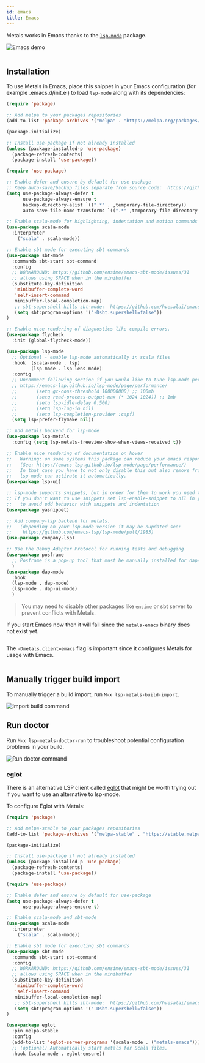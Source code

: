 ```yaml
---
id: emacs
title: Emacs
---
```


Metals works in Emacs thanks to the
[`lsp-mode`](https://github.com/emacs-lsp/lsp-mode) package.

![Emacs demo](https://i.imgur.com/KJQLMZ7.gif)

```scala mdoc:requirements

```

## Installation

To use Metals in Emacs, place this snippet in your Emacs configuration (for example .emacs.d/init.el) to load
`lsp-mode` along with its dependencies:

```el
(require 'package)

;; Add melpa to your packages repositories
(add-to-list 'package-archives '("melpa" . "https://melpa.org/packages/") t)

(package-initialize)

;; Install use-package if not already installed
(unless (package-installed-p 'use-package)
  (package-refresh-contents)
  (package-install 'use-package))

(require 'use-package)

;; Enable defer and ensure by default for use-package
;; Keep auto-save/backup files separate from source code:  https://github.com/scalameta/metals/issues/1027
(setq use-package-always-defer t
      use-package-always-ensure t
      backup-directory-alist `((".*" . ,temporary-file-directory))
      auto-save-file-name-transforms `((".*" ,temporary-file-directory t)))

;; Enable scala-mode for highlighting, indentation and motion commands
(use-package scala-mode
  :interpreter
    ("scala" . scala-mode))

;; Enable sbt mode for executing sbt commands
(use-package sbt-mode
  :commands sbt-start sbt-command
  :config
  ;; WORKAROUND: https://github.com/ensime/emacs-sbt-mode/issues/31
  ;; allows using SPACE when in the minibuffer
  (substitute-key-definition
   'minibuffer-complete-word
   'self-insert-command
   minibuffer-local-completion-map)
   ;; sbt-supershell kills sbt-mode:  https://github.com/hvesalai/emacs-sbt-mode/issues/152
   (setq sbt:program-options '("-Dsbt.supershell=false"))
)

;; Enable nice rendering of diagnostics like compile errors.
(use-package flycheck
  :init (global-flycheck-mode))

(use-package lsp-mode
  ;; Optional - enable lsp-mode automatically in scala files
  :hook  (scala-mode . lsp)
         (lsp-mode . lsp-lens-mode)
  :config
  ;; Uncomment following section if you would like to tune lsp-mode performance according to
  ;; https://emacs-lsp.github.io/lsp-mode/page/performance/
  ;;       (setq gc-cons-threshold 100000000) ;; 100mb
  ;;       (setq read-process-output-max (* 1024 1024)) ;; 1mb
  ;;       (setq lsp-idle-delay 0.500)
  ;;       (setq lsp-log-io nil)
  ;;       (setq lsp-completion-provider :capf)
  (setq lsp-prefer-flymake nil))

;; Add metals backend for lsp-mode
(use-package lsp-metals
  :config (setq lsp-metals-treeview-show-when-views-received t))

;; Enable nice rendering of documentation on hover
;;   Warning: on some systems this package can reduce your emacs responsiveness significally. 
;;   (See: https://emacs-lsp.github.io/lsp-mode/page/performance/)
;;   In that case you have to not only disable this but also remove from the packages since
;;   lsp-mode can activate it automatically.
(use-package lsp-ui)

;; lsp-mode supports snippets, but in order for them to work you need to use yasnippet
;; If you don't want to use snippets set lsp-enable-snippet to nil in your lsp-mode settings
;;   to avoid odd behavior with snippets and indentation
(use-package yasnippet)

;; Add company-lsp backend for metals.
;;   (depending on your lsp-mode version it may be oupdated see:
;;    https://github.com/emacs-lsp/lsp-mode/pull/1983)
(use-package company-lsp)

;; Use the Debug Adapter Protocol for running tests and debugging
(use-package posframe
  ;; Posframe is a pop-up tool that must be manually installed for dap-mode
  )
(use-package dap-mode
  :hook
  (lsp-mode . dap-mode)
  (lsp-mode . dap-ui-mode)
  )
```

> You may need to disable other packages like `ensime` or sbt server to prevent
> conflicts with Metals.

If you start Emacs now then it will fail since the `metals-emacs` binary does
not exist yet.

```scala mdoc:bootstrap:metals-emacs emacs

```

The `-Dmetals.client=emacs` flag is important since it configures Metals for
usage with Emacs.

```scala mdoc:editor:emacs

```

## Manually trigger build import

To manually trigger a build import, run `M-x lsp-metals-build-import`.

![Import build command](https://i.imgur.com/SvGXJDK.png)

## Run doctor

Run `M-x lsp-metals-doctor-run` to troubleshoot potential configuration problems
in your build.

![Run doctor command](https://i.imgur.com/yelm0jd.png)

### eglot

There is an alternative LSP client called
[eglot](https://github.com/joaotavora/eglot) that might be worth trying out if
you want to use an alternative to lsp-mode.

To configure Eglot with Metals:

```el
(require 'package)

;; Add melpa-stable to your packages repositories
(add-to-list 'package-archives '("melpa-stable" . "https://stable.melpa.org/packages/") t)

(package-initialize)

;; Install use-package if not already installed
(unless (package-installed-p 'use-package)
  (package-refresh-contents)
  (package-install 'use-package))

(require 'use-package)

;; Enable defer and ensure by default for use-package
(setq use-package-always-defer t
      use-package-always-ensure t)

;; Enable scala-mode and sbt-mode
(use-package scala-mode
  :interpreter
    ("scala" . scala-mode))

;; Enable sbt mode for executing sbt commands
(use-package sbt-mode
  :commands sbt-start sbt-command
  :config
  ;; WORKAROUND: https://github.com/ensime/emacs-sbt-mode/issues/31
  ;; allows using SPACE when in the minibuffer
  (substitute-key-definition
   'minibuffer-complete-word
   'self-insert-command
   minibuffer-local-completion-map)
   ;; sbt-supershell kills sbt-mode:  https://github.com/hvesalai/emacs-sbt-mode/issues/152
   (setq sbt:program-options '("-Dsbt.supershell=false"))
)

(use-package eglot
  :pin melpa-stable
  :config
  (add-to-list 'eglot-server-programs '(scala-mode . ("metals-emacs")))
  ;; (optional) Automatically start metals for Scala files.
  :hook (scala-mode . eglot-ensure))
```

```scala mdoc:generic

```

```scala mdoc:worksheet
```
